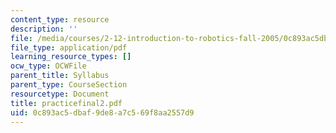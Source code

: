 ```yaml
---
content_type: resource
description: ''
file: /media/courses/2-12-introduction-to-robotics-fall-2005/0c893ac5dbaf9de8a7c569f8aa2557d9_practicefinal2.pdf
file_type: application/pdf
learning_resource_types: []
ocw_type: OCWFile
parent_title: Syllabus
parent_type: CourseSection
resourcetype: Document
title: practicefinal2.pdf
uid: 0c893ac5-dbaf-9de8-a7c5-69f8aa2557d9
---
```

